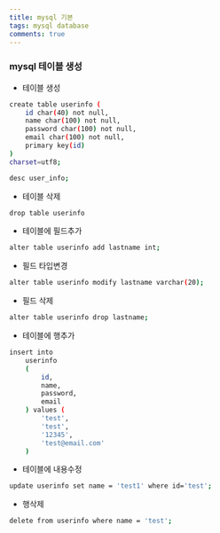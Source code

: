 ```yaml
---
title: mysql 기본
tags: mysql database
comments: true
---
```


### mysql 테이블 생성

* 테이블 생성
```bash
create table userinfo (
    id char(40) not null,
    name char(100) not null,
    password char(100) not null,
    email char(100) not null,
    primary key(id)
)
charset=utf8;

desc user_info;
```


* 테이블 삭제
```bash
drop table userinfo
```

* 테이블에 필드추가
```bash
alter table userinfo add lastname int;
```

* 필드 타입변경
```bash
alter table userinfo modify lastname varchar(20);
```

* 필드 삭제
```bash
alter table userinfo drop lastname;
```

* 테이블에 행추가
```bash
insert into 
    userinfo
    (
        id, 
        name, 
        password, 
        email
    ) values (
        'test', 
        'test', 
        '12345', 
        'test@email.com'
    )
```

* 테이블에 내용수정
```bash
update userinfo set name = 'test1' where id='test';

```

* 행삭제
```bash
delete from userinfo where name = 'test';
```